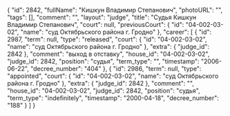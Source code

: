 {
    "id": 2842,
    "fullName": "Кишкун Владимир Степанович",
    "photoURL": "",
    "tags": [],
    "comment": "",
    "layout": "judge",
    "title": "Судья Кишкун Владимир Степанович",
    "court": null,
    "previousCourt": {
        "id": "04-002-03-02",
        "name": "суд Октябрьского района г. Гродно"
    },
    "career": [
        {
            "id": 2987,
            "term": null,
            "type": "released",
            "court": {
                "id": "04-002-03-02",
                "name": "суд Октябрьского района г. Гродно"
            },
            "extra": {
                "judge_id": 2842
            },
            "comment": "выход в отставку",
            "house_id": "04-002-03-02",
            "judge_id": 2842,
            "position": "судья",
            "term_type": "",
            "timestamp": "2006-06-22",
            "decree_number": "404"
        },
        {
            "id": 2986,
            "term": null,
            "type": "appointed",
            "court": {
                "id": "04-002-03-02",
                "name": "суд Октябрьского района г. Гродно"
            },
            "extra": {
                "judge_id": 2842
            },
            "comment": "",
            "house_id": "04-002-03-02",
            "judge_id": 2842,
            "position": "судья",
            "term_type": "indefinitely",
            "timestamp": "2000-04-18",
            "decree_number": "188"
        }
    ]
}